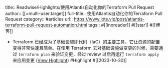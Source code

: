 title:: Readwise/Highlights/使用Atlantis自动化你的Terraform Pull Request
author:: [[=multi-user.target]]
full-title:: 使用Atlantis自动化你的Terraform Pull Request
category:: #articles
url:: https://www.iots.vip/post/atlantis-terraform-pull-request-automation.html
tags:: #[[inoreader]] #[[star]] #[[博客]]

- Terraform 已经成为了基础设施即代码（IaC）的主要工具，它让资源的配置变得非常快速且简单。在使用 Terraform 去对基础设施做变更的时候，需要通过 `terraform plan` 来验证变更，经过 review 过后再运行 `terraform apply` 来应用变更 ([View Highlight](https://read.readwise.io/read/01hdzbcevjw91vt4je73wj1cdv)) #Highlight #[[2023-10-30]]